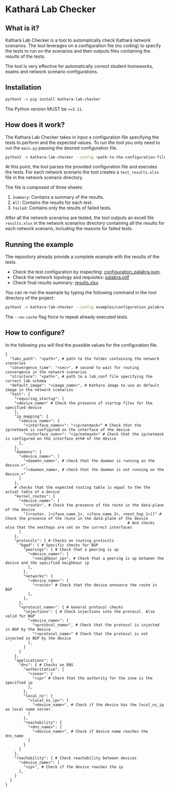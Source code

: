# Kathará Lab Checker

## What is it?

Kathará Lab Checker is a tool to automatically check Kathará network scenarios. The tool leverages on a configuration
file (no coding) to specify the tests to run on the scenarios and then outputs files containing the results of the
tests.

The tool is very effective for automatically correct student homeworks, exams and network scenario configurations.

## Installation

```bash
python3 -m pip install kathara-lab-checker
```
The Python version MUST be `>=3.11`.

## How does it work?

The Kathará Lab Checker takes in input a configuration file specifying the tests to perform and the expected values.
To run the tool you only need to run the `main.py` passing the desired configuration file.

```bash
python3 -m kathara-lab-checker --config <path-to-the-configuration-file>
```

At this point, the tool parses the provided configuration file and executes the tests. For each network scenario the
tool creates a `test_results.xlsx` file in the network scenario directory.

The file is composed of three sheets:

1. `Summary`: Contains a summary of the results.
2. `All`: Contains the results for each test.
3. `Failed`: Contains only the results of failed tests.

After all the network scenarios are tested, the tool outputs an excell file `results.xlsx` in the network scenarios
directory containing all the results for each network scenario, including the reasons for failed tests.

## Running the example

The repository already provide a complete example with the results of the tests.

- Check the test configuration by inspecting: [configuration_palabra.json](examples/palabra/configuration_palabra.json).
- Check the network topology and requisites: [palabra.pdf](examples/palabra/palabra.pdf)
- Check final results summary: [results.xlsx](examples/palabra/results.xlsx)

You can re-run the example by typing the following command in the root directory of the project:

```bash
python3 -m kathara-lab-checker --config examples/configuration_palabra.json --no-cache
```

The `--no-cache` flag force to repeat already executed tests.

## How to configure?

In the following you will find the possible values for the configuration file.

```
{
  "labs_path": "<path>", # path to the folder containing the network scenarios
  "convergence_time": "<sec>", # second to wait for routing convergence in the network scenarios
  "structure": "<path>", # path to a lab_conf file specifying the correct lab schema
  "default_image": "<image_name>", # Kathara image to use as default image in the network scenarios
  "test": {
    "requiring_startup": [
    "<device_name>" # Check the presence of startup files for the specified device
    ], 
    "ip_mapping": {
      "<device_name>": {
        "<interface_name>>": "<ip/netmask>" # Check that the ip/netmask is configured on the interface of the device
        "<interface_num>>": "<ip/netmask>" # Check that the ip/netmask is configured on the interface eth# of the device
      },
    },
    "daemons": {
      "<device_name>": [
        "<daemon_name>", # check that the daemon is running on the device.>",
        "!<daemon_name>, # check that the daemon is not running on the device.>"
      ]
    },
    # checks that the expected routing table is equal to the the actual table of a device
    "kernel_routes": { 
      "<device_name>": [
        "<route>", # Check the presence of the route in the data-plane of the device
        "[<route>, [<iface_name_1>, <iface_name_2>, <next_hop_1>]]" # Check the presence of the route in the data-plane of the device
                                                      # And checks also that the nexthops are set on the correct interfaces
      ]
    },
    "protocols": { # Checks on routing protocols
      "bgpd": { # Specific checks for BGP
        "peerings": { # Check that a peering is up
          "<device_name>": [
            "<neighbour_ip>", # Check that a peering is up between the device and the specified neighbour ip
          ],
        },
        "networks": {
          "<device_name>": [
            "<route>" # Check that the device announce the route in BGP
          ],
        },
      }, 
      "<protocol_name>": { # General protocol checks
        "injections": { # Check injections into the protocol. Also valid for BGP
          "<device_name>": [
            "<protocol_name>", # Check that the protocol is injected in BGP by the device
            "!<protocol_name>" # Check that the protocol is not injected in BGP by the device
          ],
        }
      }
    },
    "applications": {
      "dns": { # Checks on DNS
        "authoritative": {
          "<zone>": [
            "<ip>" # Check that the authority for the zone is the specified ip 
          ],
        },
        "local_ns": {
          "<local_ns_ip>": [
            "<device_name>", # Check if the device has the local_ns_ip as local name server.
          ]
        },
        "reachability": {
          "<dns_name>": [
            "<device_name>", # Check if device name reaches the dns_name
          ]
        }
      }
    },
    "reachability": { # Check reachability between devices
      "<device_name>": [
        "<ip>", # Check if the device reaches the ip
      ],
    }
  }
}
```

